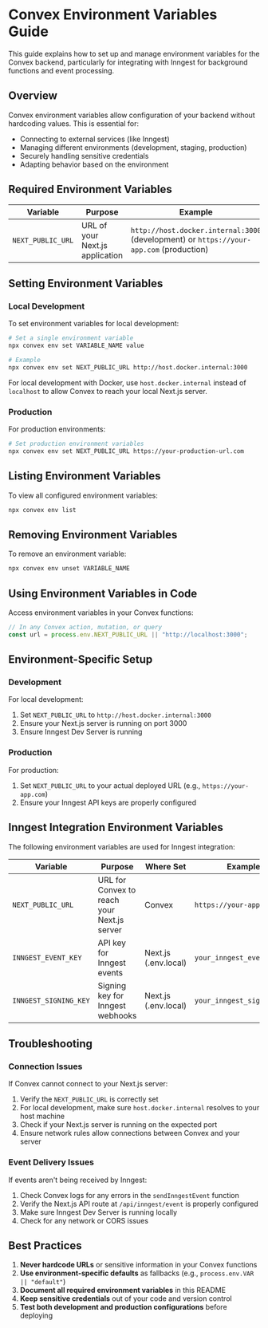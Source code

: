 # Convex Environment Variables Guide

This guide explains how to set up and manage environment variables for the Convex backend, particularly for integrating with Inngest for background functions and event processing.

## Overview

Convex environment variables allow configuration of your backend without hardcoding values. This is essential for:
- Connecting to external services (like Inngest)
- Managing different environments (development, staging, production)
- Securely handling sensitive credentials
- Adapting behavior based on the environment

## Required Environment Variables

| Variable | Purpose | Example |
|----------|---------|---------|
| `NEXT_PUBLIC_URL` | URL of your Next.js application | `http://host.docker.internal:3000` (development) or `https://your-app.com` (production) |

## Setting Environment Variables

### Local Development

To set environment variables for local development:

```bash
# Set a single environment variable
npx convex env set VARIABLE_NAME value

# Example
npx convex env set NEXT_PUBLIC_URL http://host.docker.internal:3000
```

For local development with Docker, use `host.docker.internal` instead of `localhost` to allow Convex to reach your local Next.js server.

### Production

For production environments:

```bash
# Set production environment variables
npx convex env set NEXT_PUBLIC_URL https://your-production-url.com
```

## Listing Environment Variables

To view all configured environment variables:

```bash
npx convex env list
```

## Removing Environment Variables

To remove an environment variable:

```bash
npx convex env unset VARIABLE_NAME
```

## Using Environment Variables in Code

Access environment variables in your Convex functions:

```typescript
// In any Convex action, mutation, or query
const url = process.env.NEXT_PUBLIC_URL || "http://localhost:3000";
```

## Environment-Specific Setup

### Development

For local development:
1. Set `NEXT_PUBLIC_URL` to `http://host.docker.internal:3000`
2. Ensure your Next.js server is running on port 3000
3. Ensure Inngest Dev Server is running

### Production

For production:
1. Set `NEXT_PUBLIC_URL` to your actual deployed URL (e.g., `https://your-app.com`)
2. Ensure your Inngest API keys are properly configured

## Inngest Integration Environment Variables

The following environment variables are used for Inngest integration:

| Variable | Purpose | Where Set | Example |
|----------|---------|-----------|---------|
| `NEXT_PUBLIC_URL` | URL for Convex to reach your Next.js server | Convex | `https://your-app.com` |
| `INNGEST_EVENT_KEY` | API key for Inngest events | Next.js (.env.local) | `your_inngest_event_key` |
| `INNGEST_SIGNING_KEY` | Signing key for Inngest webhooks | Next.js (.env.local) | `your_inngest_signing_key` |

## Troubleshooting

### Connection Issues

If Convex cannot connect to your Next.js server:
1. Verify the `NEXT_PUBLIC_URL` is correctly set
2. For local development, make sure `host.docker.internal` resolves to your host machine
3. Check if your Next.js server is running on the expected port
4. Ensure network rules allow connections between Convex and your server

### Event Delivery Issues

If events aren't being received by Inngest:
1. Check Convex logs for any errors in the `sendInngestEvent` function
2. Verify the Next.js API route at `/api/inngest/event` is properly configured
3. Make sure Inngest Dev Server is running locally
4. Check for any network or CORS issues

## Best Practices

1. **Never hardcode URLs** or sensitive information in your Convex functions
2. **Use environment-specific defaults** as fallbacks (e.g., `process.env.VAR || "default"`)
3. **Document all required environment variables** in this README
4. **Keep sensitive credentials** out of your code and version control
5. **Test both development and production configurations** before deploying 